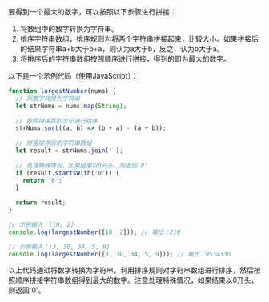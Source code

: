 要得到一个最大的数字，可以按照以下步骤进行拼接：

1. 将数组中的数字转换为字符串。
2. 排序字符串数组，排序规则为将两个字符串拼接起来，比较大小。如果拼接后的结果字符串a+b大于b+a，则认为a大于b，反之，认为b大于a。
3. 将排序后的字符串数组按照顺序进行拼接，得到的即为最大的数字。

以下是一个示例代码（使用JavaScript）：
```js
function largestNumber(nums) {
  // 将数字转换为字符串
  let strNums = nums.map(String);
  
  // 按照拼接后的大小进行排序
  strNums.sort((a, b) => (b + a) - (a + b));
  
  // 拼接排序后的字符串数组
  let result = strNums.join('');
  
  // 处理特殊情况，如果结果以0开头，则返回'0'
  if (result.startsWith('0')) {
    return '0';
  }
  
  return result;
}

// 示例输入：[10, 2]
console.log(largestNumber([10, 2])); // 输出：210

// 示例输入：[3, 30, 34, 5, 9]
console.log(largestNumber([3, 30, 34, 5, 9])); // 输出：9534330
```

以上代码通过将数字转换为字符串，利用排序规则对字符串数组进行排序，然后按照顺序拼接字符串数组得到最大的数字。注意处理特殊情况，如果结果以0开头，则返回'0'。